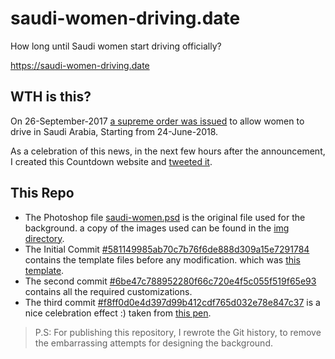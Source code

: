 # saudi-women-driving.date

How long until Saudi women start driving officially?

https://saudi-women-driving.date

## WTH is this?
On 26-September-2017 [a supreme order was issued](http://www.spa.gov.sa/1671331) to allow women to drive in Saudi Arabia, Starting from 24-June-2018.

As a celebration of this news, in the next few hours after the announcement, I created this Countdown website and [tweeted it](https://twitter.com/MohannadNaj/status/912856925225832451).

## This Repo

- The Photoshop file [saudi-women.psd](saudi-women.psd) is the original file used for the background. a copy of the images used can be found in the [img directory](img).
- The Initial Commit [#581149985ab70c7b76f6de888d309a15e7291784](https://github.com/MohannadNaj/saudi-women-driving.date/commit/581149985ab70c7b76f6de888d309a15e7291784) contains the template files before any modification. which was [this template](https://bootstrapious.com/p/landing-page-countdown-template).
- The second commit [#6be47c788952280f66c720e4f5c055f519f65e93](https://github.com/MohannadNaj/saudi-women-driving.date/commit/6be47c788952280f66c720e4f5c055f519f65e93) contains all the  required customizations.
- The third commit [#f8ff0d0e4d397d99b412cdf765d032e78e847c37](https://github.com/MohannadNaj/saudi-women-driving.date/commit/f8ff0d0e4d397d99b412cdf765d032e78e847c37) is a nice celebration effect :) taken from [this pen](https://codepen.io/surjithctly/pen/epGdPQ).

> P.S: For publishing this repository, I rewrote the Git history, to remove the embarrassing attempts for designing the background.
